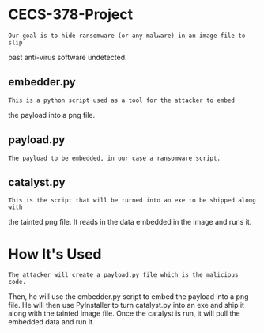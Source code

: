 # CECS-378-Project
    Our goal is to hide ransomware (or any malware) in an image file to slip 
past anti-virus software undetected.

## embedder.py
    This is a python script used as a tool for the attacker to embed
the payload into a png file.

## payload.py
    The payload to be embedded, in our case a ransomware script.

## catalyst.py
    This is the script that will be turned into an exe to be shipped along with
the tainted png file. It reads in the data embedded in the image and runs it.

# How It's Used
    The attacker will create a payload.py file which is the malicious code.
Then, he will use the embedder.py script to embed the payload into a png file.
He will then use PyInstaller to turn catalyst.py into an exe and ship it along
with the tainted image file. Once the catalyst is run, it will pull the
embedded data and run it.
